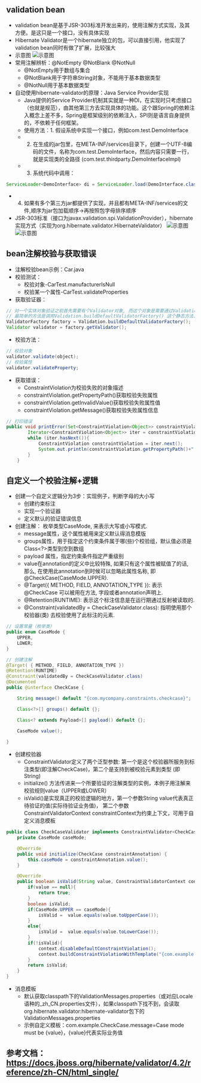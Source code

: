## validation bean
* validation bean是基于JSR-303标准开发出来的，使用注解方式实现，及其方便。是这只是一个接口，没有具体实现
* Hibernate Validator是一个hibernate独立的包，可以直接引用，他实现了validation bean同时有做了扩展，比较强大
* 示意图
![示意图](https://note.youdao.com/yws/api/personal/file/AE493CE107674D64B091C301443AD1AB?method=download&shareKey=01196353b3d1338508cbd28f9bc8ca9e)
* 常用注解辨析：@NotEmpty @NotBlank @NotNull
   * @NotEmpty用于数组与集合
   * @NotBlank用于字符串String对象，不能用于基本数据类型
   * @NotNull用于基本数据类型
* 自动使用hibernate-validator的原理：Java Service Provider实现
   * Java提供的Service Provider机制其实就是一种DI，在实现时只考虑接口（也就是规范），由其他第三方去实现具体的功能。这个跟Spring的依赖注入概念上差不多，Spring是框架级别的依赖注入，SPI则是语言自身提供的，不依赖于任何框架。
   * 使用方法：1. 假设系统中实现一个接口，例如com.test.DemoInterface
   * 2. 在生成的jar包里，在META-INF/services目录下，创建一个UTF-8编码的文件，名称为com.test.DemoInterface，然后内容只需要一行，就是实现类的全路径 (com.test.thirdparty.DemoInterfaceImpl)
   * 3. 系统代码中调用：
```java
ServiceLoader<DemoInterface> di = ServiceLoader.load(DemoInterface.class);
```
   * 4. 如果有多个第三方jar都提供了实现，并且都有META-INF/services的文件,顺序为jar包加载顺序->再按照包字母排序顺序
   * JSR-303标准（接口为javax.validation.spi.ValidationProvider），hibernate实现方式（实现为org.hibernate.validator.HibernateValidator）
![示意图](https://note.youdao.com/yws/api/personal/file/7C4ECCC42B2040D38E181321D4EC6264?method=download&shareKey=aa47bd8d166a8968220ab169259bb69e)
![示意图](https://note.youdao.com/yws/api/personal/file/CDD953F8F3BB4D78830BE4057B128D77?method=download&shareKey=7aaceafa2e218cdfa6b39615a979c11e)
## bean注解校验与获取错误
* 注解校验bean示例：Car.java
* 校验测试：
   * 校验对象-CarTest.manufacturerIsNull
   * 校验某一个属性-CarTest.validateProperties
* 获取验证器：
```java
// 对一个实体对象验证之前首先需要有个Validator对象, 而这个对象是需要通过Validation 类和 ValidatorFactory来创建的. 
// 最简单的方法是调用Validation.buildDefaultValidatorFactory() 这个静态方法.
ValidatorFactory factory = Validation.buildDefaultValidatorFactory();
Validator validator = factory.getValidator();
```
* 校验方法：
```java
// 校验对象    
validator.validate(object);
// 校验属性
validator.validateProperty;
```
* 获取错误：
   * ConstraintViolation为校验失败的对象描述
   * constraintViolation.getPropertyPath()获取校验失败属性
   * constraintViolation.getInvalidValue()获取校验失败属性值
   * constraintViolation.getMessage()获取校验失败属性信息
```java
// 打印错误
public void printError(Set<ConstraintViolation<Object>> constraintViolations){
        Iterator<ConstraintViolation<Object>> iter = constraintViolations.iterator();
        while (iter.hasNext()){
            ConstraintViolation constraintViolation = iter.next();
            System.out.println(constraintViolation.getPropertyPath()+" 属性的值 "+constraintViolation.getInvalidValue()+" 报错信息为:"+constraintViolation.getMessage());
        }
    }
```

## 自定义一个校验注解+逻辑
* 创建一个自定义逻辑分为3步：实现例子，判断字母的大小写
   * 创建约束标注
   * 实现一个验证器
   * 定义默认的验证错误信息
* 创建注解： 枚举类型CaseMode, 来表示大写或小写模式.
   * message属性，这个属性被用来定义默认得消息模版
   * groups属性，用于指定这个约束条件属于哪(些)个校验组，默认值必须是Class<?>类型到空到数组
   * payload 属性，指定约束条件指定严重级别
   * value在annotation的定义中比较特殊, 如果只有这个属性被赋值了的话, 那么, 在使用此annotation到时候可以忽略此属性名称, 即@CheckCase(CaseMode.UPPER).
   * @Target({ METHOD, FIELD, ANNOTATION_TYPE }): 表示@CheckCase 可以被用在方法, 字段或者annotation声明上.
   * @Retention(RUNTIME): 表示这个标注信息是在运行期通过反射被读取的.
   * @Constraint(validatedBy = CheckCaseValidator.class): 指明使用那个校验器(类) 去校验使用了此标注的元素.
```java
// 设置常量（枚举类）
public enum CaseMode {
    UPPER, 
    LOWER;
}
```
```java
// 创建注解
@Target( { METHOD, FIELD, ANNOTATION_TYPE })
@Retention(RUNTIME)
@Constraint(validatedBy = CheckCaseValidator.class)
@Documented
public @interface CheckCase {

    String message() default "{com.mycompany.constraints.checkcase}";

    Class<?>[] groups() default {};

    Class<? extends Payload>[] payload() default {};
    
    CaseMode value();

}
```
* 创建校验器
   * ConstraintValidator定义了两个泛型参数: 第一个是这个校验器所服务到标注类型(即注解CheckCase)，第二个是支持到被校验元素到类型 (即String)
   * initialize() 方法传进来一个所要验证的注解类型的实例，本例子用注解来校验规则value（UPPER或LOWER）
   * isValid()是实现真正的校验逻辑的地方，第一个参数String value代表真正待验证的值(实际待验证业务值)，
   第二个参数ConstraintValidatorContext constraintContext为约束上下文，可用于自定义消息模板
```java
public class CheckCaseValidator implements ConstraintValidator<CheckCase,String> {
    private CaseMode caseMode;

    @Override
    public void initialize(CheckCase constraintAnnotation) {
        this.caseMode = constraintAnnotation.value();
    }

    @Override
    public boolean isValid(String value, ConstraintValidatorContext context) {
        if(value == null){
            return true;
        }
        boolean isValid;
        if(CaseMode.UPPER == caseMode){
            isValid =  value.equals(value.toUpperCase());
        }
        else{
            isValid =  value.equals(value.toLowerCase());
        }
        if(!isValid){
            context.disableDefaultConstraintViolation();
            context.buildConstraintViolationWithTemplate("{com.example.CheckCase.message}").addConstraintViolation();
        }
        return isValid;
    }
}
```
* 消息模板
   * 默认获取classpath下的ValidationMessages.properties（或对应Locale语种的_zh_CN.properties文件），如果classpath下找不到，会读取org.hibernate.validator:hibernate-validator包下的ValidationMessages.properties
   * 示例自定义模板：com.example.CheckCase.message=Case mode must be {value}，{value}代表实际业务值

## 参考文档：https://docs.jboss.org/hibernate/validator/4.2/reference/zh-CN/html_single/
       



